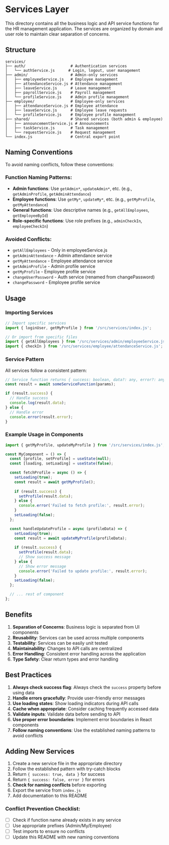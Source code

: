 # Services Layer

This directory contains all the business logic and API service functions for the HR management application. The services are organized by domain and user role to maintain clear separation of concerns.

## Structure

```
services/
├── auth/                    # Authentication services
│   └── authService.js      # Login, logout, user management
├── admin/                   # Admin-only services
│   ├── employeeService.js   # Employee management
│   ├── attendanceService.js # Attendance management
│   ├── leaveService.js      # Leave management
│   ├── payrollService.js    # Payroll management
│   └── profileService.js    # Admin profile management
├── employee/                # Employee-only services
│   ├── attendanceService.js # Employee attendance
│   ├── leaveService.js      # Employee leave requests
│   └── profileService.js    # Employee profile management
├── shared/                  # Shared services (both admin & employee)
│   ├── announcementService.js # Announcements
│   ├── taskService.js       # Task management
│   └── requestService.js    # Request management
└── index.js                 # Central export point
```

## Naming Conventions

To avoid naming conflicts, follow these conventions:

### Function Naming Patterns:
- **Admin functions**: Use `getAdmin*`, `updateAdmin*`, etc. (e.g., `getAdminProfile`, `getAdminAttendance`)
- **Employee functions**: Use `getMy*`, `updateMy*`, etc. (e.g., `getMyProfile`, `getMyAttendance`)
- **General functions**: Use descriptive names (e.g., `getAllEmployees`, `getEmployeeById`)
- **Role-specific functions**: Use role prefixes (e.g., `adminCheckIn`, `employeeCheckIn`)

### Avoided Conflicts:
- `getAllEmployees` - Only in employeeService.js
- `getAdminAttendance` - Admin attendance service
- `getMyAttendance` - Employee attendance service
- `getAdminProfile` - Admin profile service
- `getMyProfile` - Employee profile service
- `changeUserPassword` - Auth service (renamed from changePassword)
- `changePassword` - Employee profile service

## Usage

### Importing Services

```javascript
// Import specific services
import { loginUser, getMyProfile } from '/src/services/index.js';

// Or import from specific files
import { getAllEmployees } from '/src/services/admin/employeeService.js';
import { checkIn } from '/src/services/employee/attendanceService.js';
```

### Service Pattern

All services follow a consistent pattern:

```javascript
// Service function returns { success: boolean, data?: any, error?: any }
const result = await someServiceFunction(params);

if (result.success) {
  // Handle success
  console.log(result.data);
} else {
  // Handle error
  console.error(result.error);
}
```

### Example Usage in Components

```javascript
import { getMyProfile, updateMyProfile } from '/src/services/index.js';

const MyComponent = () => {
  const [profile, setProfile] = useState(null);
  const [loading, setLoading] = useState(false);

  const fetchProfile = async () => {
    setLoading(true);
    const result = await getMyProfile();
    
    if (result.success) {
      setProfile(result.data);
    } else {
      console.error('Failed to fetch profile:', result.error);
    }
    setLoading(false);
  };

  const handleUpdateProfile = async (profileData) => {
    setLoading(true);
    const result = await updateMyProfile(profileData);
    
    if (result.success) {
      setProfile(result.data);
      // Show success message
    } else {
      // Show error message
      console.error('Failed to update profile:', result.error);
    }
    setLoading(false);
  };

  // ... rest of component
};
```

## Benefits

1. **Separation of Concerns**: Business logic is separated from UI components
2. **Reusability**: Services can be used across multiple components
3. **Testability**: Services can be easily unit tested
4. **Maintainability**: Changes to API calls are centralized
5. **Error Handling**: Consistent error handling across the application
6. **Type Safety**: Clear return types and error handling

## Best Practices

1. **Always check success flag**: Always check the `success` property before using data
2. **Handle errors gracefully**: Provide user-friendly error messages
3. **Use loading states**: Show loading indicators during API calls
4. **Cache when appropriate**: Consider caching frequently accessed data
5. **Validate inputs**: Validate data before sending to API
6. **Use proper error boundaries**: Implement error boundaries in React components
7. **Follow naming conventions**: Use the established naming patterns to avoid conflicts

## Adding New Services

1. Create a new service file in the appropriate directory
2. Follow the established pattern with try-catch blocks
3. Return `{ success: true, data }` for success
4. Return `{ success: false, error }` for errors
5. **Check for naming conflicts** before exporting
6. Export the service from `index.js`
7. Add documentation to this README

### Conflict Prevention Checklist:
- [ ] Check if function name already exists in any service
- [ ] Use appropriate prefixes (Admin/My/Employee)
- [ ] Test imports to ensure no conflicts
- [ ] Update this README with new naming conventions 